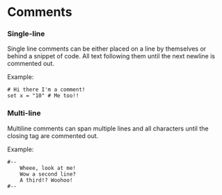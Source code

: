 # Comments
### Single-line
Single line comments can be either placed on a line by themselves or behind a snippet of code. All text following them until the next newline is commented out. 

Example: 
```
# Hi there I'm a comment!
set x = "10" # Me too!!
```
### Multi-line 
Multiline comments can span multiple lines and all characters until the closing tag are commented out. 

Example:
```
#-- 
    Wheee, look at me!
    Wow a second line?
    A third!? Woohoo!
#--
```